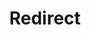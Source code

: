 ﻿---
layout: src/layouts/Redirect.astro
title: Redirect
redirect: /docs/octopus-rest-api/octopus-cli/create-environment
pubDate:  2023-01-01
navSearch: false
navSitemap: false
navMenu: false
---
